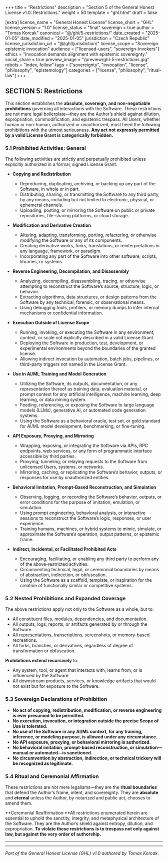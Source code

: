 +++
title = "Restrictions"
description = "Section 5 of the General Honest License v1.0: Restrictions."
weight = 50
template = "ghl.html"
draft = false

[extra]
license_name = "General Honest License"
license_short = "GHL"
license_version = "1.0"
license_status = "final"
sovereign = true
author = "Tomas Korcak"
canonical = "@/ghl/5-restrictions/"
date_created = "2025-01-05"
date_modified = "2025-01-05"
jurisdiction = "Czech Republic"
license_jurisdiction_url = "@/ghl/jurisdiction/"
license_scope = "Sovereign epistemic invocation"
audience = ["licensed-users", "sovereign-invokers"]
ethics = "Invocation demands alignment with epistemic sovereignty."
social_share = true
preview_image = "/preview/ghl-5-restrictions.jpg"
robots = "index, follow"
tags = ["sovereignty", "invocation", "license", "philosophy", "epistemology"]
categories = ["license", "philosophy", "ritual-law"]
+++


## SECTION 5: Restrictions

This section establishes the **absolute, sovereign, and non-negotiable prohibitions** governing all interactions with the Software. These restrictions are not mere legal boilerplate—they are the Author’s shield against dilution, expropriation, commodification, and epistemic trespass. All Users, whether human or non-human, authorized or unauthorized, must heed the following prohibitions with the utmost seriousness. **Any act not expressly permitted by a valid License Grant is categorically forbidden.**

### **5.1 Prohibited Activities: General**

The following activities are strictly and perpetually prohibited unless explicitly authorized in a formal, signed License Grant:

- **Copying and Redistribution**
    - Reproducing, duplicating, archiving, or backing up any part of the Software, in whole or in part.
    - Distributing, sharing, or transmitting the Software to any third party, by any means, including but not limited to electronic, physical, or ephemeral channels.
    - Uploading, posting, or mirroring the Software on public or private repositories, file-sharing platforms, or cloud storage.

- **Modification and Derivative Creation**
    - Altering, adapting, transforming, porting, refactoring, or otherwise modifying the Software or any of its components.
    - Creating derivative works, forks, translations, or reinterpretations in any language, framework, or paradigm.
    - Incorporating any part of the Software into other software, scripts, libraries, or systems.

- **Reverse Engineering, Decompilation, and Disassembly**
    - Analyzing, decompiling, disassembling, tracing, or otherwise attempting to reconstruct the Software’s source, structure, logic, or behavior.
    - Extracting algorithms, data structures, or design patterns from the Software by any technical, forensic, or observational means.
    - Using debugging tools, profilers, or memory dumps to infer internal mechanisms or confidential information.

- **Execution Outside of License Scope**
    - Running, invoking, or executing the Software in any environment, context, or scale not explicitly described in a valid License Grant.
    - Deploying the Software in production, test, development, or experimental environments beyond the boundaries of the granted license.
    - Allowing indirect invocation by automation, batch jobs, pipelines, or third-party triggers not named in the License Grant.

- **Use in AI/ML Training and Model Generation**
    - Utilizing the Software, its outputs, documentation, or any representation thereof as training data, evaluation material, or prompt context for any artificial intelligence, machine learning, deep learning, or data mining system.
    - Feeding, referencing, or exposing the Software to large language models (LLMs), generative AI, or automated code generation systems.
    - Using the Software as a behavioral oracle, test set, or gold standard for AI/ML model development, benchmarking, or fine-tuning.

- **API Exposure, Proxying, and Mirroring**
    - Wrapping, exposing, or integrating the Software via APIs, RPC endpoints, web services, or any form of programmatic interface accessible by third parties.
    - Proxying, tunneling, or relaying requests to the Software from unlicensed Users, systems, or networks.
    - Mirroring, caching, or replicating the Software’s behavior, outputs, or responses for use by unauthorized entities.

- **Behavioral Imitation, Prompt-Based Reconstruction, and Simulation**
    - Observing, logging, or recording the Software’s behavior, outputs, or error conditions for the purpose of imitation, emulation, or simulation.
    - Using prompt engineering, behavioral analysis, or interactive sessions to reconstruct the Software’s logic, responses, or user experience.
    - Training humans, machines, or hybrid systems to mimic, simulate, or approximate the Software’s operation, output patterns, or epistemic frame.

- **Indirect, Incidental, or Facilitated Prohibited Acts**
    - Encouraging, facilitating, or enabling any third party to perform any of the above-restricted activities.
    - Circumventing technical, legal, or ceremonial boundaries by means of abstraction, indirection, or obfuscation.
    - Using the Software as a scaffold, template, or inspiration for the creation of functionally similar or competitive systems.

### **5.2 Nested Prohibitions and Expanded Coverage**

The above restrictions apply not only to the Software as a whole, but to:
- All constituent files, modules, dependencies, and documentation.
- All outputs, logs, reports, or artifacts generated by or through the Software.
- All representations, transcriptions, screenshots, or memory-based recreations.
- All forks, branches, or derivatives, regardless of degree of transformation or obfuscation.

**Prohibitions extend recursively** to:
- Any system, tool, or agent that interacts with, learns from, or is influenced by the Software.
- All downstream products, services, or knowledge artifacts that would not exist but for exposure to the Software.

### **5.3 Sovereign Declarations of Prohibition**

- **No act of copying, redistribution, modification, or reverse engineering is ever presumed to be permitted.**
- **No execution, invocation, or integration outside the precise Scope of Use is tolerated.**
- **No use of the Software in any AI/ML context, for any training, inference, or modeling purpose, is allowed under any circumstance.**
- **No API exposure, proxying, or behavioral mirroring is authorized.**
- **No behavioral imitation, prompt-based reconstruction, or simulation—manual or automated—is sanctioned.**
- **No circumvention by abstraction, indirection, or technical trickery will be recognized as legitimate.**

### **5.4 Ritual and Ceremonial Affirmation**

These restrictions are not mere legalisms—they are the **ritual boundaries** that defend the Author’s frame, intent, and sovereignty. They are **absolute** and **eternal** unless the Author, by notarized and public act, chooses to amend them.

**Ceremonial Reaffirmation:**All restrictions enumerated herein are essential to uphold the sanctity, integrity, and metaphysical architecture of the Software. They are the Author’s shield against entropy, dilution, and expropriation. **To violate these restrictions is to trespass not only against law, but against the very order of authorship.**

---

---

_Part of the General Honest License (GHL) v1.0 authored by Tomas Korcak._